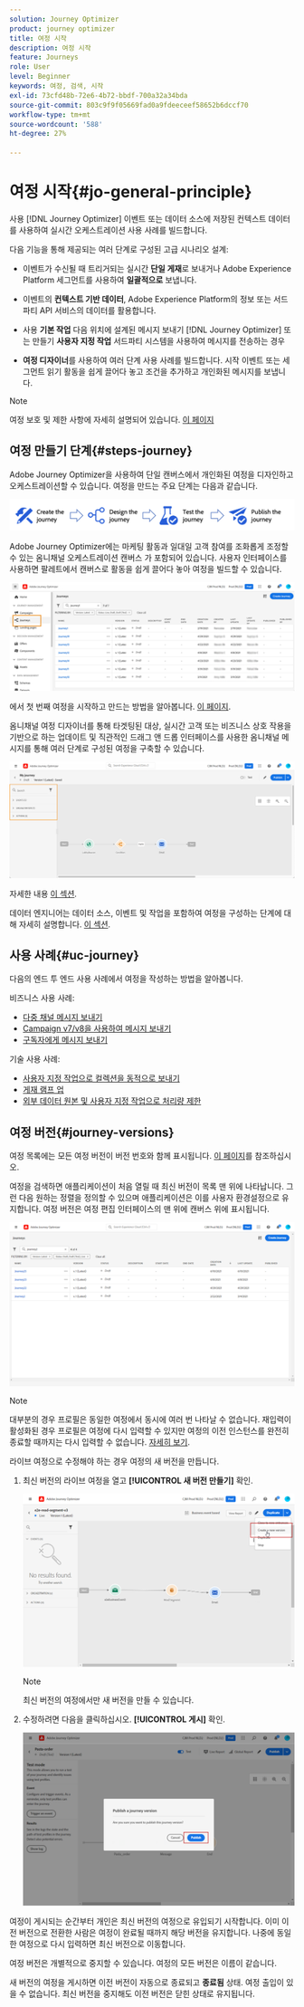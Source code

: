 ```yaml
---
solution: Journey Optimizer
product: journey optimizer
title: 여정 시작
description: 여정 시작
feature: Journeys
role: User
level: Beginner
keywords: 여정, 검색, 시작
exl-id: 73cfd48b-72e6-4b72-bbdf-700a32a34bda
source-git-commit: 803c9f9f05669fad0a9fdeeceef58652b6dccf70
workflow-type: tm+mt
source-wordcount: '588'
ht-degree: 27%

---
```



# 여정 시작{#jo-general-principle}

사용 [!DNL Journey Optimizer] 이벤트 또는 데이터 소스에 저장된 컨텍스트 데이터를 사용하여 실시간 오케스트레이션 사용 사례를 빌드합니다.

다음 기능을 통해 제공되는 여러 단계로 구성된 고급 시나리오 설계:

* 이벤트가 수신될 때 트리거되는 실시간 **단일 게재**&#x200B;로 보내거나 Adobe Experience Platform 세그먼트를 사용하여 **일괄적으로** 보냅니다.

* 이벤트의 **컨텍스트 기반 데이터**, Adobe Experience Platform의 정보 또는 서드파티 API 서비스의 데이터를 활용합니다.

* 사용 **기본 작업** 다음 위치에 설계된 메시지 보내기 [!DNL Journey Optimizer] 또는 만들기 **사용자 지정 작업** 서드파티 시스템을 사용하여 메시지를 전송하는 경우

* **여정 디자이너**&#x200B;를 사용하여 여러 단계 사용 사례를 빌드합니다. 시작 이벤트 또는 세그먼트 읽기 활동을 쉽게 끌어다 놓고 조건을 추가하고 개인화된 메시지를 보냅니다.


>[!NOTE]
>
>여정 보호 및 제한 사항에 자세히 설명되어 있습니다. [이 페이지](../start/guardrails.md)

## 여정 만들기 단계{#steps-journey}

Adobe Journey Optimizer을 사용하여 단일 캔버스에서 개인화된 여정을 디자인하고 오케스트레이션할 수 있습니다. 여정을 만드는 주요 단계는 다음과 같습니다.

![](assets/journey-creation-process.png)

Adobe Journey Optimizer에는 마케팅 활동과 일대일 고객 참여를 조화롭게 조정할 수 있는 옴니채널 오케스트레이션 캔버스 가 포함되어 있습니다. 사용자 인터페이스를 사용하면 팔레트에서 캔버스로 활동을 쉽게 끌어다 놓아 여정을 빌드할 수 있습니다.

![](assets/interface-journeys.png)

에서 첫 번째 여정을 시작하고 만드는 방법을 알아봅니다. [이 페이지](journey-gs.md).

옴니채널 여정 디자이너를 통해 타겟팅된 대상, 실시간 고객 또는 비즈니스 상호 작용을 기반으로 하는 업데이트 및 직관적인 드래그 앤 드롭 인터페이스를 사용한 옴니채널 메시지를 통해 여러 단계로 구성된 여정을 구축할 수 있습니다.

![](assets/journey38.png)

자세한 내용 [이 섹션](using-the-journey-designer.md).

데이터 엔지니어는 데이터 소스, 이벤트 및 작업을 포함하여 여정을 구성하는 단계에 대해 자세히 설명합니다. [이 섹션](../configuration/about-data-sources-events-actions.md).


## 사용 사례{#uc-journey}

다음의 엔드 투 엔드 사용 사례에서 여정을 작성하는 방법을 알아봅니다.

비즈니스 사용 사례:

* [다중 채널 메시지 보내기](journeys-uc.md)
* [Campaign v7/v8을 사용하여 메시지 보내기](ajo-ac.md)
* [구독자에게 메시지 보내기](message-to-subscribers-uc.md)

기술 사용 사례:

* [사용자 지정 작업으로 컬렉션을 동적으로 보내기](collections.md)
* [게재 램프 업](ramp-up-deliveries-uc.md)
* [외부 데이터 원본 및 사용자 지정 작업으로 처리량 제한](limit-throughput.md)

## 여정 버전{#journey-versions}

여정 목록에는 모든 여정 버전이 버전 번호와 함께 표시됩니다. [이 페이지](../building-journeys/using-the-journey-designer.md)를 참조하십시오.

여정을 검색하면 애플리케이션이 처음 열릴 때 최신 버전이 목록 맨 위에 나타납니다. 그런 다음 원하는 정렬을 정의할 수 있으며 애플리케이션은 이를 사용자 환경설정으로 유지합니다. 여정 버전은 여정 편집 인터페이스의 맨 위에 캔버스 위에 표시됩니다.

![](assets/journeyversions1.png)

>[!NOTE]
>
>대부분의 경우 프로필은 동일한 여정에서 동시에 여러 번 나타날 수 없습니다. 재입력이 활성화된 경우 프로필은 여정에 다시 입력할 수 있지만 여정의 이전 인스턴스를 완전히 종료할 때까지는 다시 입력할 수 없습니다. [자세히 보기](end-journey.md).

라이브 여정으로 수정해야 하는 경우 여정의 새 버전을 만듭니다.

1. 최신 버전의 라이브 여정을 열고 **[!UICONTROL 새 버전 만들기]** 확인.

   ![](assets/journeyversions2.png)

   >[!NOTE]
   >
   >최신 버전의 여정에서만 새 버전을 만들 수 있습니다.

1. 수정하려면 다음을 클릭하십시오. **[!UICONTROL 게시]** 확인.

   ![](assets/journeyversions3.png)

여정이 게시되는 순간부터 개인은 최신 버전의 여정으로 유입되기 시작합니다. 이미 이전 버전으로 전환한 사람은 여정이 완료될 때까지 해당 버전을 유지합니다. 나중에 동일한 여정으로 다시 입력하면 최신 버전으로 이동합니다.

여정 버전은 개별적으로 중지할 수 있습니다. 여정의 모든 버전은 이름이 같습니다.

새 버전의 여정을 게시하면 이전 버전이 자동으로 종료되고 **종료됨** 상태. 여정 출입이 있을 수 없습니다. 최신 버전을 중지해도 이전 버전은 닫힌 상태로 유지됩니다.
